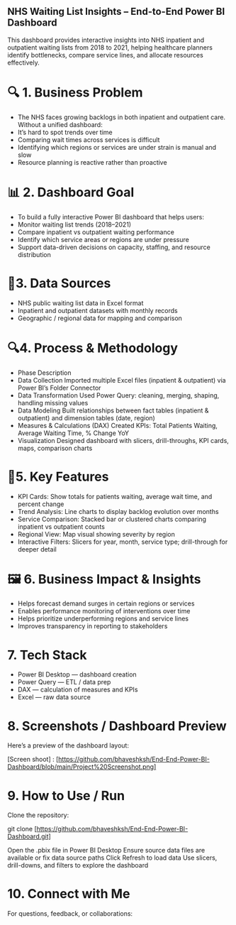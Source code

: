 ## NHS Waiting List Insights – End-to-End Power BI Dashboard

This dashboard provides interactive insights into NHS inpatient and outpatient waiting lists from 2018 to 2021, helping healthcare planners identify bottlenecks, compare service lines, and allocate resources effectively.

# 🔍 1. Business Problem

  * The NHS faces growing backlogs in both inpatient and outpatient care. Without a unified dashboard:
  * It’s hard to spot trends over time
  * Comparing wait times across services is difficult
  * Identifying which regions or services are under strain is manual and slow
  * Resource planning is reactive rather than proactive

# 📊 2. Dashboard Goal

  * To build a fully interactive Power BI dashboard that helps users:
  * Monitor waiting list trends (2018–2021)
  * Compare inpatient vs outpatient waiting performance
  * Identify which service areas or regions are under pressure
  * Support data-driven decisions on capacity, staffing, and resource distribution

# 📂3. Data Sources

  * NHS public waiting list data in Excel format
  * Inpatient and outpatient datasets with monthly records
  * Geographic / regional data for mapping and comparison

# 🔍4. Process & Methodology

  * Phase	Description
  * Data Collection	Imported multiple Excel files (inpatient & outpatient) via Power BI’s Folder Connector
  * Data Transformation	Used Power Query: cleaning, merging, shaping, handling missing values
  * Data Modeling	Built relationships between fact tables (inpatient & outpatient) and dimension tables (date, region)
  * Measures & Calculations (DAX)	Created KPIs: Total Patients Waiting, Average Waiting Time, % Change YoY
  * Visualization	Designed dashboard with slicers, drill-throughs, KPI cards, maps, comparison charts
    
# 🔑5. Key Features

  * KPI Cards: Show totals for patients waiting, average wait time, and percent change
  * Trend Analysis: Line charts to display backlog evolution over months
  * Service Comparison: Stacked bar or clustered charts comparing inpatient vs outpatient counts
  * Regional View: Map visual showing severity by region
  * Interactive Filters: Slicers for year, month, service type; drill-through for deeper detail
    
# 🖼️ 6. Business Impact & Insights

  * Helps forecast demand surges in certain regions or services
  * Enables performance monitoring of interventions over time
  * Helps prioritize underperforming regions and service lines
  * Improves transparency in reporting to stakeholders

# 7. Tech Stack

  * Power BI Desktop — dashboard creation
  * Power Query — ETL / data prep
  * DAX — calculation of measures and KPIs
  * Excel — raw data source

# 8. Screenshots / Dashboard Preview

Here’s a preview of the dashboard layout:

[Screen shoot] : [https://github.com/bhaveshksh/End-End-Power-BI-Dashboard/blob/main/Project%20Screenshot.png]

# 9. How to Use / Run

Clone the repository:

git clone [https://github.com/bhaveshksh/End-End-Power-BI-Dashboard.git]

Open the .pbix file in Power BI Desktop
Ensure source data files are available or fix data source paths
Click Refresh to load data
Use slicers, drill-downs, and filters to explore the dashboard

# 10. Connect with Me

For questions, feedback, or collaborations:

[LinkedIn]: [Linkedin.com/in/bhaveshkshirsagar/]

[Email]: bhaveshkshirsagar50@gmail.com

[GitHub Repo]: [https://github.com/bhaveshksh/NHS-Waiting-List-Insights-End-to-End-Power-BI-Dashboard]
